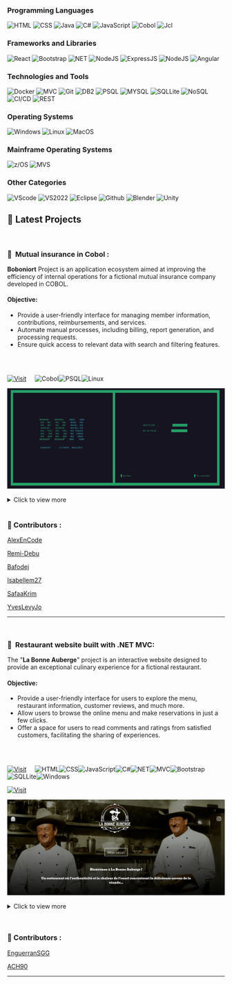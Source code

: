 
### __Programming Languages__
![HTML](https://img.shields.io/badge/-HTML-white?logo=html5)
![CSS](https://img.shields.io/badge/-CSS-%2314c9c9?logo=css3)
![Java](https://img.shields.io/badge/-Java-%23c7182c?logo=)
![C#](https://img.shields.io/badge/-C%23-purple?logo=dotnet)
![JavaScript](https://img.shields.io/badge/-JavaScript-yellow?logo=javascript)
![Cobol](https://img.shields.io/badge/-Cobol-%231d2dde?logo=cobol)
![Jcl](https://img.shields.io/badge/-JCL-grey?logo=)


### __Frameworks and Libraries__
![React](https://img.shields.io/badge/-React-blue?logo=react)
![Bootstrap](https://img.shields.io/badge/-Bootstrap-%235818c7?logo=bootstrap)
![NET](https://img.shields.io/badge/-.NET-%237219d1?logo=dotnet)
![NodeJS](https://img.shields.io/badge/-Node.JS-%230d821f?logo=node.js)
![ExpressJS](https://img.shields.io/badge/-Express.JS-%230d521f?logo=express.js)
![NodeJS](https://img.shields.io/badge/-Vue.JS-%230a821f?logo=vue.js)
![Angular](https://img.shields.io/badge/-Angular-red?logo=angular)

### __Technologies and Tools__
![Docker](https://img.shields.io/badge/-Docker-%231d5dde?logo=docker)
![MVC](https://img.shields.io/badge/-MVC-red?logo=mvc)
![Git](https://img.shields.io/badge/-Git-white?logo=git)
![DB2](https://img.shields.io/badge/-DB2-%230d521f?logo=db2)
![PSQL](https://img.shields.io/badge/-PostgreSQL-black?logo=PostgreSQL)
![MYSQL](https://img.shields.io/badge/-MySQL-orange?logo=mySQL)
![SQLLite](https://img.shields.io/badge/-SQLite-pink?logo=sqlite)
![NoSQL](https://img.shields.io/badge/-NoSQL-white?logo=mongodb)
![CI/CD](https://img.shields.io/badge/-CI/CD-yellow?logo=sql)
![REST](https://img.shields.io/badge/-REST-white?logo=rest)

### __Operating Systems__

![Windows](https://img.shields.io/badge/-Windows-purple?logo=microsoft)
![Linux](https://img.shields.io/badge/-Linux-blue?logo=linux)
![MacOS](https://img.shields.io/badge/-MacOS-black?logo=macos)

### __Mainframe Operating Systems__
![z/OS](https://img.shields.io/badge/-z/OS-%233d5dae?logo=z/os)
![MVS](https://img.shields.io/badge/-MVS-grey?logo=mvs)

### __Other Categories__
![VScode](https://img.shields.io/badge/-VSCode-blue?logo=vscode)
![VS2022](https://img.shields.io/badge/-VS2022-purple?logo=vscode)
![Eclipse](https://img.shields.io/badge/-Eclipse-grey?logo=eclipse)
![Github](https://img.shields.io/badge/-Github-black?logo=github)
![Blender](https://img.shields.io/badge/-Blender-brown?logo=blender)
![Unity](https://img.shields.io/badge/-Unity-black?logo=unity)


## 🚀 Latest Projects
<br>

### 💼&nbsp;  __Mutual insurance in Cobol :__


__Boboniort__ Project is an application ecosystem aimed at improving the efficiency of internal operations for a fictional mutual insurance company developed in COBOL.

#### Objective:

* Provide a user-friendly interface for managing member information, contributions, reimbursements, and services.
* Automate manual processes, including billing, report generation, and processing requests.
* Ensure quick access to relevant data with search and filtering features.
<br>
<br>

[![Visit](https://img.shields.io/badge/Visit-My%20Project-black)](https://github.com/Martial59110/Boboniort-Mutual-Insurance)&nbsp;&nbsp;&nbsp;&nbsp;
![Cobol](https://img.shields.io/badge/-Cobol-%231d2dde?logo=cobol)![PSQL](https://img.shields.io/badge/-PostgreSQL-black?logo=PostgreSQL)![Linux](https://img.shields.io/badge/-Linux-blue?logo=linux)

 ![Screenshot 1](./Img/Authentification-min.png)
 
<details>
  <summary>Click to view more </summary>

  ![Screenshot 2](./Img/Contracts-min.png)
  ![Screenshot 3](./Img/Modify-Adherent-min.png)

  [![Visit](https://img.shields.io/badge/Visit-My%20Project-black)](https://github.com/Martial59110/Boboniort-Mutual-Insurance)

</details>
&nbsp;&nbsp;



### 👥  Contributors :

[AlexEnCode](https://github.com/AlexEnCode)

[Remi-Debu](https://github.com/Remi-Debu)

[Bafodej](https://github.com/bafodej)

[Isabellem27](https://github.com/isabellem27)

[SafaaKrim](https://github.com/SafaaKrim)

[YvesLevyJo](https://github.com/YvesLevyJo)

-------------------------------------------
<br>

### 🍖&nbsp;  __Restaurant website built with .NET MVC:__

The "__La Bonne Auberge__" project is an interactive website designed to provide an exceptional culinary experience for a fictional restaurant.

#### Objective:

* Provide a user-friendly interface for users to explore the menu, restaurant information, customer reviews, and much more.
* Allow users to browse the online menu and make reservations in just a few clicks.
* Offer a space for users to read comments and ratings from satisfied customers, facilitating the sharing of experiences.
<br>
<br>

[![Visit](https://img.shields.io/badge/Visit-My%20Project-black)](https://github.com/Martial59110/La-bonne-auberge)&nbsp;&nbsp;&nbsp;&nbsp;
![HTML](https://img.shields.io/badge/-HTML-white?logo=html5)![CSS](https://img.shields.io/badge/-CSS-%2314c9c9?logo=css3)![JavaScript](https://img.shields.io/badge/-JavaScript-yellow?logo=javascript)![C#](https://img.shields.io/badge/-C%23-purple?logo=dotnet)![NET](https://img.shields.io/badge/-.NET-%237219d1?logo=dotnet)![MVC](https://img.shields.io/badge/-MVC-red?logo=mvc)![Bootstrap](https://img.shields.io/badge/-Bootstrap-%235818c7?logo=bootstrap)![SQLLite](https://img.shields.io/badge/-SQLite-pink?logo=sqlite)![Windows](https://img.shields.io/badge/-Windows-purple?logo=microsoft)

[![Visit](https://img.shields.io/badge/Visit-My%20Website-black)](https://labonneaubergeapp.azurewebsites.net)

![Screenshot 1](./Img/HomeLBA-min.png)
 
<details>
  <summary>Click to view more </summary>

  ![Screenshot 2](./Img/reservationLBA-min.png)
  ![Screenshot 3](./Img/reviewLBA-min.png)

  [![Visit](https://img.shields.io/badge/Visit-My%20Project-black)](https://github.com/Martial59110/La-bonne-auberge)
  [![Visit](https://img.shields.io/badge/Visit-My%20Website-black)](https://labonneaubergeapp.azurewebsites.net)

</details>

 
&nbsp;&nbsp;

### 👥  Contributors :

[EnguerranSGG](https://github.com/EnguerranSGG)

[ACH90](https://github.com/ACH90)

-------------------------------------------